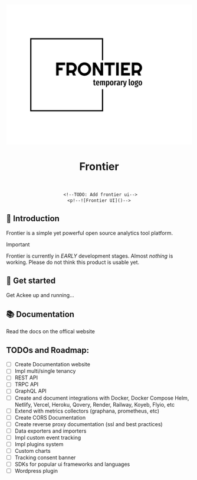 <div align="center">

<img src="https://github.com/Azure-Blade/Frontier/blob/main/public/frontier-high-resolution-logo-black.png" title="Frontier" alt="Frontier logo" width="512">

# Frontier

<br/>

     <!--TODO: Add frontier ui-->
    <p!--![Frontier UI]()-->

</div>

## 👋 Introduction

Frontier is a simple yet powerful open source analytics tool platform.



> [!IMPORTANT]
> Frontier is currently in *EARLY* development stages.
> Almost *nothing* is working. Please do not think this product is usable yet.

## 🚀 Get started

Get Ackee up and running…

## 📚 Documentation

Read the docs on the offical website

## TODOs and Roadmap:

- [ ] Create Documentation website
- [ ] Impl multi/single tenancy
- [ ] REST API
- [ ] TRPC API
- [ ] GraphQL API
- [ ] Create and document integrations with Docker, Docker Compose Helm, Netlify, Vercel, Heroku, Qovery, Render, Railway, Koyeb, Flyio, etc
- [ ] Extend with metrics collectors (graphana, prometheus, etc)
- [ ] Create CORS Documentation
- [ ] Create reverse proxy documentation (ssl and best practices)
- [ ] Data exporters and importers
- [ ] Impl custom event tracking
- [ ] Impl plugins system
- [ ] Custom charts
- [ ] Tracking consent banner
- [ ] SDKs for popular ui frameworks and languages
- [ ] Wordpress plugin
